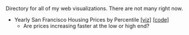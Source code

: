 Directory for all of my web visualizations.  There are not many right now.

* Yearly San Francisco Housing Prices by Percentile  [[viz]](http://saltzberg.github.io/sf_real_estate/)  [[code]](sf_real_estate/by_percentile_year)
  - Are prices increasing faster at the low or high end?



